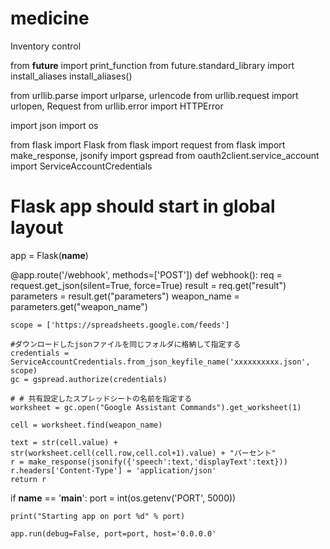 # medicine
Inventory control

from __future__ import print_function
from future.standard_library import install_aliases
install_aliases()

from urllib.parse import urlparse, urlencode
from urllib.request import urlopen, Request
from urllib.error import HTTPError

import json
import os

from flask import Flask
from flask import request
from flask import make_response, jsonify
import gspread
from oauth2client.service_account import ServiceAccountCredentials


# Flask app should start in global layout
app = Flask(__name__)


@app.route('/webhook', methods=['POST'])
def webhook():
    req = request.get_json(silent=True, force=True)
    result = req.get("result")
    parameters = result.get("parameters")
    weapon_name = parameters.get("weapon_name")

    scope = ['https://spreadsheets.google.com/feeds']
    
    #ダウンロードしたjsonファイルを同じフォルダに格納して指定する
    credentials = ServiceAccountCredentials.from_json_keyfile_name('xxxxxxxxxx.json', scope)
    gc = gspread.authorize(credentials)
    
    # # 共有設定したスプレッドシートの名前を指定する
    worksheet = gc.open("Google Assistant Commands").get_worksheet(1)

    cell = worksheet.find(weapon_name)

    text = str(cell.value) + str(worksheet.cell(cell.row,cell.col+1).value) + "パーセント"
    r = make_response(jsonify({'speech':text,'displayText':text}))
    r.headers['Content-Type'] = 'application/json'
    return r
    
if __name__ == '__main__':
    port = int(os.getenv('PORT', 5000))

    print("Starting app on port %d" % port)

    app.run(debug=False, port=port, host='0.0.0.0'
